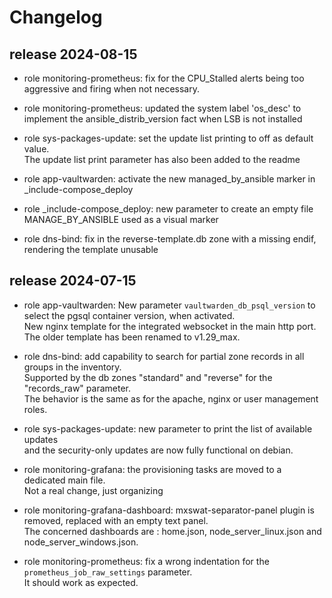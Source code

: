 # Changelog


## release 2024-08-15

* role monitoring-prometheus: fix for the CPU_Stalled alerts being too aggressive and firing when not necessary.

* role monitoring-prometheus: updated the system label 'os_desc' to implement the ansible_distrib_version fact when LSB is not installed

* role sys-packages-update: set the update list printing to off as default value.  
  The update list print parameter has also been added to the readme  

* role app-vaultwarden: activate the new managed_by_ansible marker in _include-compose_deploy

* role _include-compose_deploy: new parameter to create an empty file MANAGE_BY_ANSIBLE used as a visual marker

* role dns-bind: fix in the reverse-template.db zone with a missing endif, rendering the template unusable


## release 2024-07-15

* role app-vaultwarden: New parameter `vaultwarden_db_psql_version` to select the pgsql container version, when activated.  
  New nginx template for the integrated websocket in the main http port.  
  The older template has been renamed to v1.29_max.  
  
* role dns-bind: add capability to search for partial zone records in all groups in the inventory.  
  Supported by the db zones "standard" and "reverse" for the "records_raw" parameter.  
  The behavior is the same as for the apache, nginx or user management roles.  
  
* role sys-packages-update: new parameter to print the list of available updates  
  and the security-only updates are now fully functional on debian.  
  
* role monitoring-grafana: the provisioning tasks are moved to a dedicated main file.  
  Not a real change, just organizing

* role monitoring-grafana-dashboard: mxswat-separator-panel plugin is removed, replaced with an empty text panel.  
  The concerned dashboards are : home.json, node_server_linux.json and node_server_windows.json.  
  
* role monitoring-prometheus: fix a wrong indentation for the `prometheus_job_raw_settings` parameter.  
  It should work as expected.  

